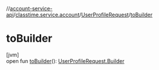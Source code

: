 //[account-service-api](../../../index.md)/[classtime.service.account](../index.md)/[UserProfileRequest](index.md)/[toBuilder](to-builder.md)

# toBuilder

[jvm]\
open fun [toBuilder](to-builder.md)(): [UserProfileRequest.Builder](-builder/index.md)
